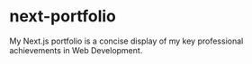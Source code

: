 # next-portfolio
My Next.js portfolio is a concise display of my key professional achievements in Web Development.
